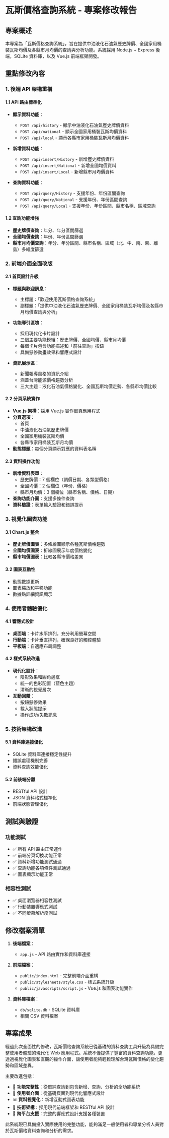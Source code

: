 # 瓦斯價格查詢系統 - 專案修改報告

## 專案概述

本專案為「瓦斯價格查詢系統」，旨在提供中油液化石油氣歷史牌價、全國家用桶裝瓦斯均價及各縣市月均價的查詢與分析功能。系統採用 Node.js + Express 後端，SQLite 資料庫，以及 Vue.js 前端框架開發。

## 重點修改內容

### 1. 後端 API 架構重構

#### 1.1 API 路由標準化
- **顯示資料功能**：
    - `POST /api/history` - 顯示中油液化石油氣歷史牌價資料
    - `POST /api/national` - 顯示全國家用桶裝瓦斯均價資料
    - `POST /api/local` - 顯示各縣市家用桶裝瓦斯月均價資料

- **新增資料功能**：
    - `POST /api/insert/History` - 新增歷史牌價資料
    - `POST /api/insert/National` - 新增全國均價資料
    - `POST /api/insert/Local` - 新增縣市月均價資料

- **查詢資料功能**：
    - `POST /api/query/History` - 支援年份、年份區間查詢
    - `POST /api/query/National` - 支援年份、年份區間查詢
    - `POST /api/query/Local` - 支援年份、年份區間、縣市名稱、區域查詢

#### 1.2 查詢功能增強
- **歷史牌價查詢**：年分、年分區間篩選
- **全國均價查詢**：年份、年份區間篩選
- **縣市月均價查詢**：年分、年分區間、縣市名稱、區域（北、中、南、東、離島）多維度篩選

### 2. 前端介面全面改版

#### 2.1 首頁設計升級
- **標題與歡迎訊息**：
    - 主標題：「歡迎使用瓦斯價格查詢系統」
    - 副標題：「提供中油液化石油氣歷史牌價、全國家用桶裝瓦斯均價及各縣市月均價查詢與分析」

- **功能導引區塊**：
    - 採用現代化卡片設計
    - 三個主要功能模組：歷史牌價、全國均價、縣市月均價
    - 每個卡片包含功能描述和「前往查詢」按鈕
    - 具備懸停動畫效果和響應式設計

- **資訊展示區**：
    - 新聞報導風格的資訊介紹
    - 涵蓋台灣能源價格趨勢分析
    - 三大主題：液化石油氣價格變化、全國瓦斯均價走勢、各縣市均價比較

#### 2.2 分頁系統實作
- **Vue.js 架構**：採用 Vue.js 實作單頁應用程式
- **分頁選項**：
    - 首頁
    - 中油液化石油氣歷史牌價
    - 全國家用桶裝瓦斯均價
    - 各縣市家用桶裝瓦斯月均價
- **動態標題**：每個分頁顯示對應的資料表名稱

#### 2.3 資料操作功能
- **新增資料表單**：
    - 歷史牌價：7 個欄位（調價日期、各類型價格）
    - 全國均價：2 個欄位（年份、價格）
    - 縣市月均價：3 個欄位（縣市名稱、價格、日期）
- **查詢功能介面**：支援多條件查詢
- **資料驗證**：表單輸入驗證和錯誤提示

### 3. 視覺化圖表功能

#### 3.1 Chart.js 整合
- **歷史牌價圖表**：多條線圖顯示各種瓦斯價格趨勢
- **全國均價圖表**：折線圖展示年度價格變化
- **縣市均價圖表**：比較各縣市價格差異

#### 3.2 圖表互動性
- 動態數據更新
- 圖表縮放和平移功能
- 數據點詳細資訊顯示

### 4. 使用者體驗優化

#### 4.1 響應式設計
- **桌面端**：卡片水平排列，充分利用螢幕空間
- **行動端**：卡片垂直排列，確保良好的觸控體驗
- **平板端**：自適應布局調整

#### 4.2 樣式系統改進
- **現代化設計**：
    - 陰影效果和圓角邊框
    - 統一的色彩配置（藍色主題）
    - 清晰的視覺層次
- **互動回饋**：
    - 按鈕懸停效果
    - 載入狀態提示
    - 操作成功/失敗訊息

### 5. 技術架構改進

#### 5.1 資料庫連接優化
- SQLite 資料庫連接穩定性提升
- 錯誤處理機制完善
- 資料查詢效能優化

#### 5.2 前後端分離
- RESTful API 設計
- JSON 資料格式標準化
- 前端狀態管理優化

## 測試與驗證

### 功能測試
- ✅ 所有 API 路由正常運作
- ✅ 前端分頁切換功能正常
- ✅ 資料新增功能測試通過
- ✅ 查詢功能各項條件測試通過
- ✅ 圖表顯示功能正常

### 相容性測試
- ✅ 桌面瀏覽器相容性測試
- ✅ 行動裝置響應式測試
- ✅ 不同螢幕解析度測試

## 修改檔案清單

1. **後端檔案**：
    - `app.js` - API 路由實作和資料庫連接

2. **前端檔案**：
    - `public/index.html` - 完整前端介面重構
    - `public/stylesheets/style.css` - 樣式系統升級
    - `public/javascripts/script.js` - Vue.js 和圖表功能實作

3. **資料庫檔案**：
    - `db/sqlite.db` - SQLite 資料庫
    - 相關 CSV 資料檔案

## 專案成果

經過此次全面性的修改，瓦斯價格查詢系統已從基礎的資料查詢工具升級為具備完整使用者體驗的現代化 Web 應用程式。系統不僅提供了豐富的資料查詢功能，更透過視覺化圖表和直觀的操作介面，讓使用者能夠輕鬆理解台灣瓦斯價格的變化趨勢和區域差異。

主要改進包括：
- 🎯 **功能完整性**：從單純查詢到包含新增、查詢、分析的全功能系統
- 🎨 **使用者介面**：從基礎頁面到現代化響應式設計
- 📊 **資料視覺化**：新增互動式圖表功能
- 🔧 **技術架構**：採用現代前端框架和 RESTful API 設計
- 📱 **跨平台支援**：完整的響應式設計支援各種裝置

此系統現已具備投入實際使用的完整功能，能夠滿足一般使用者和專業分析人員對於瓦斯價格資料查詢和分析的需求。